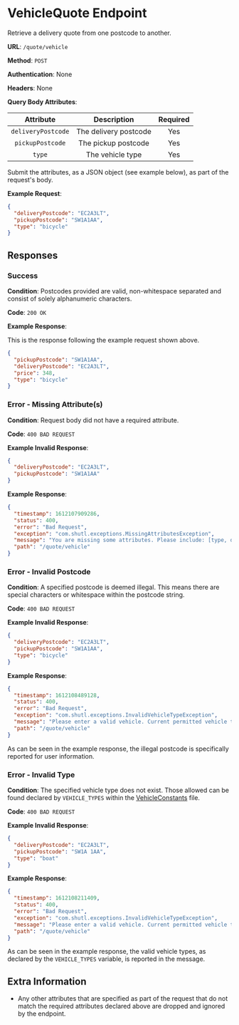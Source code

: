 # VehicleQuote Endpoint

Retrieve a delivery quote from one postcode to another.

**URL**: `/quote/vehicle`

**Method**: `POST`

**Authentication**: None

**Headers**: None

**Query Body Attributes**:

|Attribute         |Description          |Required|
|:----------------:|:-------------------:|:------:|
|`deliveryPostcode`|The delivery postcode|Yes     |
|`pickupPostcode`  |The pickup postcode  |Yes     |
|`type`            |The vehicle type     |Yes     |

Submit the attributes, as a JSON object (see example below), as part of the request's body.

**Example Request**:

```json
{
  "deliveryPostcode": "EC2A3LT",
  "pickupPostcode": "SW1A1AA",
  "type": "bicycle"
}
```

## Responses

### Success

**Condition**: Postcodes provided are valid, non-whitespace separated and consist of solely alphanumeric characters.

**Code**: `200 OK`

**Example Response**:

This is the response following the example request shown above.

```json
{
  "pickupPostcode": "SW1A1AA",
  "deliveryPostcode": "EC2A3LT",
  "price": 348,
  "type": "bicycle"
}
```

### Error - Missing Attribute(s)

**Condition**: Request body did not have a required attribute.

**Code**: `400 BAD REQUEST`

**Example Invalid Response**:

```json
{
  "deliveryPostcode": "EC2A3LT",
  "pickupPostcode": "SW1A1AA"
}
```

**Example Response**:

```json
{
  "timestamp": 1612107909286,
  "status": 400,
  "error": "Bad Request",
  "exception": "com.shutl.exceptions.MissingAttributesException",
  "message": "You are missing some attributes. Please include: [type, deliveryPostcode, pickupPostcode]",
  "path": "/quote/vehicle"
}
```

### Error - Invalid Postcode

**Condition**: A specified postcode is deemed illegal. This means there are special characters or whitespace within the
postcode string.

**Code**: `400 BAD REQUEST`

**Example Invalid Response**:

```json
{
  "deliveryPostcode": "EC2A3LT",
  "pickupPostcode": "SW1A1AA",
  "type": "bicycle"
}
```

**Example Response**:

```json
{
  "timestamp": 1612108489128,
  "status": 400,
  "error": "Bad Request",
  "exception": "com.shutl.exceptions.InvalidVehicleTypeException",
  "message": "Please enter a valid vehicle. Current permitted vehicle types are: [bicycle, motorbike, parcel_car, small_van, large_van]",
  "path": "/quote/vehicle"
}
```

As can be seen in the example response, the illegal postcode is specifically reported for user information.

### Error - Invalid Type

**Condition**: The specified vehicle type does not exist. Those allowed can be found declared by `VEHICLE_TYPES` within
the [VehicleConstants](../src/main/java/com/shutl/constants/VehicleConstants.java) file.

**Code**: `400 BAD REQUEST`

**Example Invalid Response**:

```json
{
  "deliveryPostcode": "EC2A3LT",
  "pickupPostcode": "SW1A 1AA",
  "type": "boat"
}
```

**Example Response**:

```json
{
  "timestamp": 1612108211409,
  "status": 400,
  "error": "Bad Request",
  "exception": "com.shutl.exceptions.InvalidVehicleTypeException",
  "message": "Please enter a valid vehicle. Current permitted vehicle types are: [bicycle, motorbike, parcel_car, small_van, large_van]",
  "path": "/quote/vehicle"
}
```

As can be seen in the example response, the valid vehicle types, as declared by the `VEHICLE_TYPES` variable, is
reported in the message.

## Extra Information

- Any other attributes that are specified as part of the request that do not match the required attributes declared
  above are dropped and ignored by the endpoint.